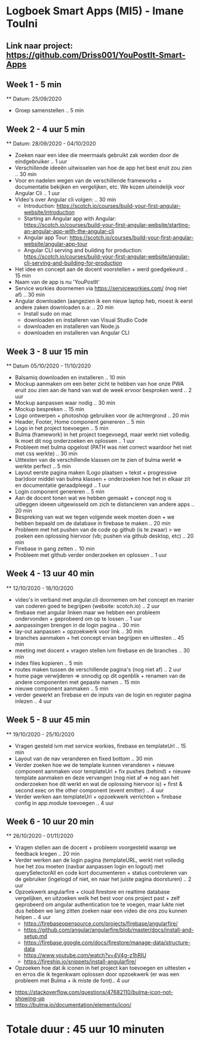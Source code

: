 # Logboek Smart Apps (MI5) - Imane Toulni
## Link naar project: https://github.com/Driss001/YouPostIt-Smart-Apps

## Week 1 - 5 min 
** Datum: 25/09/2020
* Groep samenstellen .. 5 min 

## Week 2 - 4 uur 5 min
** Datum: 28/09/2020 - 04/10/2020
* Zoeken naar een idee die meermaals gebruikt zak worden door de eindgebruiker .. 1 uur
* Verschillende ideeën uitwisselen van hoe de app het best eruit zou zien .. 30 min
* Voor en nadelen wegen van de verschillende frameworks + documentatie bekijken en vergelijken, etc. We kozen uiteindelijk voor Angular Cli .. 1 uur
* Video's over Angular cli volgen: .. 30 min
  - Introduction: https://scotch.io/courses/build-your-first-angular-website/introduction
  - Starting an Angular app with Angular: https://scotch.io/courses/build-your-first-angular-website/starting-an-angular-app-with-the-angular-cli
  - Angular app Tour: https://scotch.io/courses/build-your-first-angular-website/angular-app-tour
  - Angular CLI serving and building for production: https://scotch.io/courses/build-your-first-angular-website/angular-cli-serving-and-building-for-production
* Het idee en concept aan de docent voorstellen + werd goedgekeurd .. 15 min
* Naam van de app is nu 'YouPostIt'
* Service workies doornemen via  https://serviceworkies.com/ (nog niet af) .. 30 min 
* Angular downloaden (aangezien ik een nieuw laptop heb, moest ik eerst andere zaken downloaden o.a: .. 20 min
  - Install sudo on mac
  - downloaden en installeren van Visual Studio Code
  - downloaden en installeren van Node.js
  - downloaden en installeren van Angular CLI

## Week 3 - 8 uur 15 min
** Datum 05/10/2020 - 11/10/2020
* Balsamiq downloaden en installeren .. 10 min 
* Mockup aanmaken om een beter zicht te hebben van hoe onze PWA eruit zou zien aan de hand van wat de week ervoor besproken werd .. 2 uur
* Mockup aanpassen waar nodig .. 30 min 
* Mockup bespreken .. 15 min
* Logo ontwerpen + photoshop gebruiken voor de achtergrond .. 20 min 
* Header, Footer, Home component genereren .. 5 min 
* Logo in het project toevoegen .. 5 min 
* Bulma (framework) in het project toegevoegd, maar werkt niet volledig. Ik moet dit nog onderzoeken en oplossen .. 1 uur  
* Probleem met bulma opgelost (PATH was niet correct waardoor het niet met css werkte) .. 30 min 
* Uittesten van de verschillende klassen om te zien of bulma werkt => werkte perfect .. 5 min 
* Layout eerste pagina maken (Logo plaatsen + tekst + progressive bar)door middel van bulma klassen + onderzoeken hoe het in elkaar zit en documentatie geraadpleegd .. 1 uur
* Login component genereren .. 5 min
* Aan de docent tonen wat we hebben gemaakt + concept nog is uitleggen ideeen uitgewisseld om zich te distancieren van andere apps .. 20 min 
* Bespreking van wat we tegen volgende week moeten doen + we hebben bepaald om de database  in firebase te maken .. 20 min 
* Probleem met het pushen van de code op github (is te zwaar) > we zoeken een oplossing hiervoor (vb; pushen via github desktop, etc) .. 20 min 
* Firebase in gang zetten .. 10 min 
* Probleem met github verder onderzoeken en oplossen .. 1 uur

## Week 4 - 13 uur 40 min
** 12/10/2020 - 18/10/2020
* video's in verband met angular.cli doornemen om het concept en manier van coderen goed te begrijpen (website: scotch.io) .. 2 uur 
* firebase met angular linken maar we hebben een probleem ondervonden + geprobeerd om op te lossen ..  1 uur
* aanpassingen brengen in de login pagina .. 30 min
* lay-out aanpassen + opzoekwerk voor link .. 30 min 
* branches aanmaken + het concept ervan begrijpen en uittesten .. 45 min 
* meeting met docent + vragen stellen ivm firebase en de branches .. 30 min
* index files kopieren .. 5 min 
* routes maken tussen de verschillende pagina's (nog niet af) .. 2 uur  
* home page verwijderen => onnodig op dit ogenblik + renamen van de andere componenten met gepaste namen .. 15 min
* nieuwe component aanmaken .. 5 min 
* verder gewerkt an firebase en de inputs van de login en register pagina inlezen .. 4 uur

## Week 5 - 8 uur 45 min
** 19/10/2020 - 25/10/2020
* Vragen gesteld ivm met service workies, firebase en templateUrl .. 15 min
* Layout van de nav veranderen en fixed bottom .. 30 min
* Verder zoeken hoe we de template kunnen veranderen + nieuwe component aanmaken voor templateUrl + fix pushes (behind) + nieuwe template aanmaken en deze vervangen (nog niet af => nog aan het onderzoeken hoe dit werkt en wat de oplossing hiervoor is) + first & second exec on the other component (event emitter) .. 4 uur
* Verder werken aan templateUrl + opzoekwerk verrichten + firebase config in app.module toevoegen .. 4 uur 

## Week 6 - 10 uur 20 min  
** 26/10/2020 - 01/11/2020
* Vragen stellen aan de docent + probleem voorgesteld waarop we feedback kregen .. 20 min 
* Verder werken aan de login pagina (templateURL, werkt niet volledig hoe het zou moeten (navbar aanpassen login en logout) met querySelectorAll en code kort documenteren + status controleren van de gebruiker (ingelogd of niet, en naar het juiste pagina doorsturen) .. 2 uur
* Opzoekwerk angularfire + cloud firestore en realtime database vergelijken, en uitzoeken welk het best voor ons project past + zelf geprobeerd om angular authentication toe te voegen, maar lukte niet dus hebben we lang zitten zoeken naar een video die ons zou kunnen helpen ..  4 uur 
  - https://firebaseopensource.com/projects/firebase/angularfire/
  - https://github.com/angular/angularfire/blob/master/docs/install-and-setup.md
  - https://firebase.google.com/docs/firestore/manage-data/structure-data
  - https://www.youtube.com/watch?v=4V4g-z1hRIU
  - https://fireship.io/snippets/install-angularfire/
* Opzoeken hoe dat ik iconen in het project kan toevoegen en uittesten + en erros die ik tegenkwam oplossen door opzoekwerk (er was een probleem met Bulma + ik miste de font).. 4 uur 
 - https://stackoverflow.com/questions/47682110/bulma-icon-not-showing-up
 - https://bulma.io/documentation/elements/icon/
  
# Totale duur : 45 uur 10 minuten
